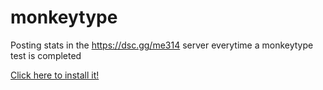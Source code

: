 # monkeytype
Posting stats in the https://dsc.gg/me314 server everytime a monkeytype test is completed

[Click here to install it!](https://github.com/MathEnthusiast314/monkeytype/raw/main/monkeytype-discord-integration.user.js)
